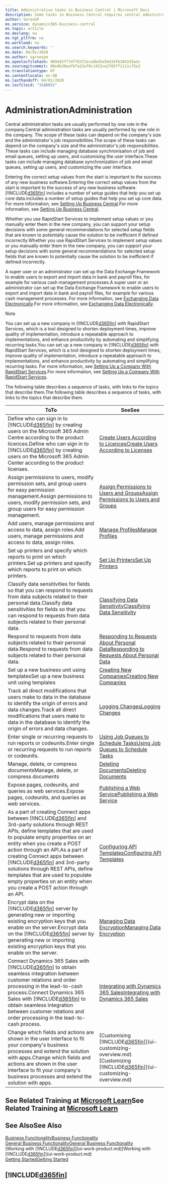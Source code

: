 ```yaml
---
title: Administrative tasks in Business Central | Microsoft Docs
description: Some tasks in Business Central requires central administration and setup. See what they are and learn what to do.
author: SorenGP
ms.service: dynamics365-business-central
ms.topic: article
ms.devlang: na
ms.tgt_pltfrm: na
ms.workload: na
ms.search.keywords: ''
ms.date: 04/01/2020
ms.author: sgroespe
ms.openlocfilehash: 9094d2f77dff8372ece8bd5a5b434f63042d3adc
ms.sourcegitcommit: 88e4b30eaf6fa32af0c1452ce2f85ff1111c75e2
ms.translationtype: HT
ms.contentlocale: en-GB
ms.lasthandoff: 04/01/2020
ms.locfileid: "3186651"
---
```

# <a name="administration"></a><span data-ttu-id="21f6d-104">Administration</span><span class="sxs-lookup"><span data-stu-id="21f6d-104">Administration</span></span>
<span data-ttu-id="21f6d-105">Central administration tasks are usually performed by one role in the company.</span><span class="sxs-lookup"><span data-stu-id="21f6d-105">Central administration tasks are usually performed by one role in the company.</span></span> <span data-ttu-id="21f6d-106">The scope of these tasks can depend on the company's size and the administrator's job responsibilities.</span><span class="sxs-lookup"><span data-stu-id="21f6d-106">The scope of these tasks can depend on the company's size and the administrator's job responsibilities.</span></span> <span data-ttu-id="21f6d-107">These tasks can include managing database synchronisation of job and email queues, setting up users, and customising the user interface.</span><span class="sxs-lookup"><span data-stu-id="21f6d-107">These tasks can include managing database synchronization of job and email queues, setting up users, and customizing the user interface.</span></span>  

<span data-ttu-id="21f6d-108">Entering the correct setup values from the start is important to the success of any new business software.</span><span class="sxs-lookup"><span data-stu-id="21f6d-108">Entering the correct setup values from the start is important to the success of any new business software.</span></span> [!INCLUDE[d365fin](includes/d365fin_md.md)] <span data-ttu-id="21f6d-109">includes a number of setup guides that help you set up core data.</span><span class="sxs-lookup"><span data-stu-id="21f6d-109">includes a number of setup guides that help you set up core data.</span></span> <span data-ttu-id="21f6d-110">For more information, see [Setting Up Business Central](setup.md).</span><span class="sxs-lookup"><span data-stu-id="21f6d-110">For more information, see [Setting Up Business Central](setup.md).</span></span>

<span data-ttu-id="21f6d-111">Whether you use RapidStart Services to implement setup values or you manually enter them in the new company, you can support your setup decisions with some general recommendations for selected setup fields that are known to potentially cause the solution to be inefficient if defined incorrectly.</span><span class="sxs-lookup"><span data-stu-id="21f6d-111">Whether you use RapidStart Services to implement setup values or you manually enter them in the new company, you can support your setup decisions with some general recommendations for selected setup fields that are known to potentially cause the solution to be inefficient if defined incorrectly.</span></span>  

<span data-ttu-id="21f6d-112">A super user or an administrator can set up the Data Exchange Framework to enable users to export and import data in bank and payroll files, for example for various cash management processes.</span><span class="sxs-lookup"><span data-stu-id="21f6d-112">A super user or an administrator can set up the Data Exchange Framework to enable users to export and import data in bank and payroll files, for example for various cash management processes.</span></span> <span data-ttu-id="21f6d-113">For more information, see [Exchanging Data Electronically](across-data-exchange.md).</span><span class="sxs-lookup"><span data-stu-id="21f6d-113">For more information, see [Exchanging Data Electronically](across-data-exchange.md).</span></span>

> [!NOTE]
> <span data-ttu-id="21f6d-114">You can set up a new company in [!INCLUDE[d365fin](includes/d365fin_md.md)] with RapidStart Services, which is a tool designed to shorten deployment times, improve quality of implementation, introduce a repeatable approach to implementations, and enhance productivity by automating and simplifying recurring tasks.</span><span class="sxs-lookup"><span data-stu-id="21f6d-114">You can set up a new company in [!INCLUDE[d365fin](includes/d365fin_md.md)] with RapidStart Services, which is a tool designed to shorten deployment times, improve quality of implementation, introduce a repeatable approach to implementations, and enhance productivity by automating and simplifying recurring tasks.</span></span> <span data-ttu-id="21f6d-115">For more information, see [Setting Up a Company With RapidStart Services](admin-set-up-a-company-with-rapidstart.md).</span><span class="sxs-lookup"><span data-stu-id="21f6d-115">For more information, see [Setting Up a Company With RapidStart Services](admin-set-up-a-company-with-rapidstart.md).</span></span>

<span data-ttu-id="21f6d-116">The following table describes a sequence of tasks, with links to the topics that describe them.</span><span class="sxs-lookup"><span data-stu-id="21f6d-116">The following table describes a sequence of tasks, with links to the topics that describe them.</span></span>   

|<span data-ttu-id="21f6d-117">**To**</span><span class="sxs-lookup"><span data-stu-id="21f6d-117">**To**</span></span>|<span data-ttu-id="21f6d-118">**See**</span><span class="sxs-lookup"><span data-stu-id="21f6d-118">**See**</span></span>|  
|------------|-------------|  
|<span data-ttu-id="21f6d-119">Define who can sign in to [!INCLUDE[d365fin](includes/d365fin_md.md)] by creating users on the Microsoft 365 Admin Centre according to the product licences.</span><span class="sxs-lookup"><span data-stu-id="21f6d-119">Define who can sign in to [!INCLUDE[d365fin](includes/d365fin_md.md)] by creating users on the Microsoft 365 Admin Center according to the product licenses.</span></span>|[<span data-ttu-id="21f6d-120">Create Users According to Licences</span><span class="sxs-lookup"><span data-stu-id="21f6d-120">Create Users According to Licenses</span></span>](ui-how-users-permissions.md)|
|<span data-ttu-id="21f6d-121">Assign permissions to users, modify permission sets, and group users for easy permission management.</span><span class="sxs-lookup"><span data-stu-id="21f6d-121">Assign permissions to users, modify permission sets, and group users for easy permission management.</span></span>|[<span data-ttu-id="21f6d-122">Assign Permissions to Users and Groups</span><span class="sxs-lookup"><span data-stu-id="21f6d-122">Assign Permissions to Users and Groups</span></span>](ui-how-users-permissions.md)|
|<span data-ttu-id="21f6d-123">Add users, manage permissions and access to data, assign roles.</span><span class="sxs-lookup"><span data-stu-id="21f6d-123">Add users, manage permissions and access to data, assign roles.</span></span>|[<span data-ttu-id="21f6d-124">Manage Profiles</span><span class="sxs-lookup"><span data-stu-id="21f6d-124">Manage Profiles</span></span>](admin-users-profiles-roles.md)|
|<span data-ttu-id="21f6d-125">Set up printers and specify which reports to print on which printers.</span><span class="sxs-lookup"><span data-stu-id="21f6d-125">Set up printers and specify which reports to print on which printers.</span></span>|[<span data-ttu-id="21f6d-126">Set Up Printers</span><span class="sxs-lookup"><span data-stu-id="21f6d-126">Set Up Printers</span></span>](ui-specify-printer-selection-reports.md)|
|<span data-ttu-id="21f6d-127">Classify data sensitivities for fields so that you can respond to requests from data subjects related to their personal data.</span><span class="sxs-lookup"><span data-stu-id="21f6d-127">Classify data sensitivities for fields so that you can respond to requests from data subjects related to their personal data.</span></span>|[<span data-ttu-id="21f6d-128">Classifying Data Sensitivity</span><span class="sxs-lookup"><span data-stu-id="21f6d-128">Classifying Data Sensitivity</span></span>](admin-classifying-data-sensitivity.md)|
|<span data-ttu-id="21f6d-129">Respond to requests from data subjects related to their personal data.</span><span class="sxs-lookup"><span data-stu-id="21f6d-129">Respond to requests from data subjects related to their personal data.</span></span>|[<span data-ttu-id="21f6d-130">Responding to Requests About Personal Data</span><span class="sxs-lookup"><span data-stu-id="21f6d-130">Responding to Requests About Personal Data</span></span>](admin-responding-to-requests-about-personal-data.md)|
|<span data-ttu-id="21f6d-131">Set up a new business unit using templates</span><span class="sxs-lookup"><span data-stu-id="21f6d-131">Set up a new business unit using templates</span></span>|[<span data-ttu-id="21f6d-132">Creating New Companies</span><span class="sxs-lookup"><span data-stu-id="21f6d-132">Creating New Companies</span></span>](about-new-company.md)|
|<span data-ttu-id="21f6d-133">Track all direct modifications that users make to data in the database to identify the origin of errors and data changes.</span><span class="sxs-lookup"><span data-stu-id="21f6d-133">Track all direct modifications that users make to data in the database to identify the origin of errors and data changes.</span></span>|[<span data-ttu-id="21f6d-134">Logging Changes</span><span class="sxs-lookup"><span data-stu-id="21f6d-134">Logging Changes</span></span>](across-log-changes.md)|  
|<span data-ttu-id="21f6d-135">Enter single or recurring requests to run reports or codeunits.</span><span class="sxs-lookup"><span data-stu-id="21f6d-135">Enter single or recurring requests to run reports or codeunits.</span></span>|[<span data-ttu-id="21f6d-136">Using Job Queues to Schedule Tasks</span><span class="sxs-lookup"><span data-stu-id="21f6d-136">Using Job Queues to Schedule Tasks</span></span>](admin-job-queues-schedule-tasks.md)|  
|<span data-ttu-id="21f6d-137">Manage, delete, or compress documents</span><span class="sxs-lookup"><span data-stu-id="21f6d-137">Manage, delete, or compress documents</span></span>|[<span data-ttu-id="21f6d-138">Deleting Documents</span><span class="sxs-lookup"><span data-stu-id="21f6d-138">Deleting Documents</span></span>](admin-manage-documents.md)|  
|<span data-ttu-id="21f6d-139">Expose pages, codeunits, and queries as web services.</span><span class="sxs-lookup"><span data-stu-id="21f6d-139">Expose pages, codeunits, and queries as web services.</span></span>|[<span data-ttu-id="21f6d-140">Publishing a Web Service</span><span class="sxs-lookup"><span data-stu-id="21f6d-140">Publishing a Web Service</span></span>](across-how-publish-web-service.md)|
|<span data-ttu-id="21f6d-141">As a part of creating Connect apps between [!INCLUDE[d365fin](includes/d365fin_md.md)] and 3rd-party solutions through REST APIs, define templates that are used to populate empty properties on an entity when you create a POST action through an API.</span><span class="sxs-lookup"><span data-stu-id="21f6d-141">As a part of creating Connect apps between [!INCLUDE[d365fin](includes/d365fin_md.md)] and 3rd-party solutions through REST APIs, define templates that are used to populate empty properties on an entity when you create a POST action through an API.</span></span>|[<span data-ttu-id="21f6d-142">Configuring API Templates</span><span class="sxs-lookup"><span data-stu-id="21f6d-142">Configuring API Templates</span></span>](admin-configuring-api-template.md)|
|<span data-ttu-id="21f6d-143">Encrypt data on the [!INCLUDE[d365fin](includes/d365fin_md.md)] server by generating new or importing existing encryption keys that you enable on the server.</span><span class="sxs-lookup"><span data-stu-id="21f6d-143">Encrypt data on the [!INCLUDE[d365fin](includes/d365fin_md.md)] server by generating new or importing existing encryption keys that you enable on the server.</span></span>|[<span data-ttu-id="21f6d-144">Managing Data Encryption</span><span class="sxs-lookup"><span data-stu-id="21f6d-144">Managing Data Encryption</span></span>](admin-manage-data-encryption.md)|
|<span data-ttu-id="21f6d-145">Connect Dynamics 365 Sales with [!INCLUDE[d365fin](includes/d365fin_md.md)] to obtain seamless integration between customer relations and order processing in the lead-to-cash process.</span><span class="sxs-lookup"><span data-stu-id="21f6d-145">Connect Dynamics 365 Sales with [!INCLUDE[d365fin](includes/d365fin_md.md)] to obtain seamless integration between customer relations and order processing in the lead-to-cash process.</span></span>|[<span data-ttu-id="21f6d-146">Integrating with Dynamics 365 Sales</span><span class="sxs-lookup"><span data-stu-id="21f6d-146">Integrating with Dynamics 365 Sales</span></span>](admin-prepare-dynamics-365-for-sales-for-integration.md)|
|<span data-ttu-id="21f6d-147">Change which fields and actions are shown in the user interface to fit your company's business processes and extend the solution with apps.</span><span class="sxs-lookup"><span data-stu-id="21f6d-147">Change which fields and actions are shown in the user interface to fit your company's business processes and extend the solution with apps.</span></span>|<span data-ttu-id="21f6d-148">[Customising [!INCLUDE[d365fin](includes/d365fin_md.md)]](ui-customizing-overview.md)</span><span class="sxs-lookup"><span data-stu-id="21f6d-148">[Customizing [!INCLUDE[d365fin](includes/d365fin_md.md)]](ui-customizing-overview.md)</span></span>|

## <a name="see-related-training-at-microsoft-learn"></a><span data-ttu-id="21f6d-149">See Related Training at [Microsoft Learn](/learn/paths/deploy-configure-dynamics-365-business-central/)</span><span class="sxs-lookup"><span data-stu-id="21f6d-149">See Related Training at [Microsoft Learn](/learn/paths/deploy-configure-dynamics-365-business-central/)</span></span>

## <a name="see-also"></a><span data-ttu-id="21f6d-150">See Also</span><span class="sxs-lookup"><span data-stu-id="21f6d-150">See Also</span></span>
[<span data-ttu-id="21f6d-151">Business Functionality</span><span class="sxs-lookup"><span data-stu-id="21f6d-151">Business Functionality</span></span>](across-business-functionality.md)  
[<span data-ttu-id="21f6d-152">General Business Functionality</span><span class="sxs-lookup"><span data-stu-id="21f6d-152">General Business Functionality</span></span>](ui-across-business-areas.md)  
<span data-ttu-id="21f6d-153">[Working with [!INCLUDE[d365fin](includes/d365fin_md.md)]](ui-work-product.md)</span><span class="sxs-lookup"><span data-stu-id="21f6d-153">[Working with [!INCLUDE[d365fin](includes/d365fin_md.md)]](ui-work-product.md)</span></span>  
[<span data-ttu-id="21f6d-154">Getting Started</span><span class="sxs-lookup"><span data-stu-id="21f6d-154">Getting Started</span></span>](product-get-started.md)    

## [!INCLUDE[d365fin](includes/free_trial_md.md)]  
